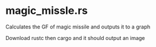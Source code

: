 # magic_missle.rs
Calculates the GF of magic missile and outputs it to a graph


Download rustc then cargo and it should output an image
